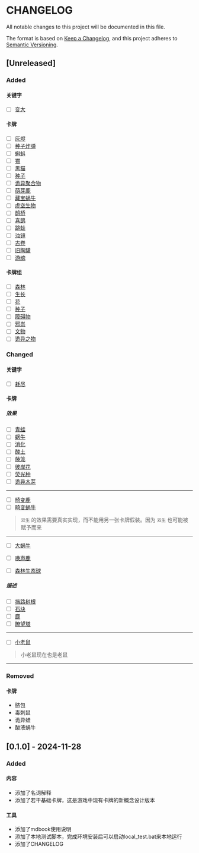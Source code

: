 # CHANGELOG

All notable changes to this project will be documented in this file.

The format is based on [Keep a Changelog](https://keepachangelog.com/en/1.1.0/),
and this project adheres to [Semantic Versioning](https://semver.org/spec/v2.0.0.html).


## [Unreleased]

### Added

#### 关键字

- [ ] [变大](名词解释.md#变大)

#### 卡牌

- [ ] [灰烬](卡牌/灰烬.md)
- [ ] [种子炸弹](卡牌/种子炸弹.md)
- [ ] [蝌蚪](卡牌/蝌蚪.md)
- [ ] [猫](卡牌/猫.md)
- [ ] [黑猫](卡牌/黑猫.md)
- [ ] [种子](卡牌/种子.md)
- [ ] [诡异聚合物](卡牌/诡异聚合物.md)
- [ ] [萌芽鹿](卡牌/萌芽鹿.md)
- [ ] [藏宝蜗牛](卡牌/藏宝蜗牛.md)
- [ ] [虚空生物](卡牌/虚空生物.md)
- [ ] [鹊桥](卡牌/雀桥.md)
- [ ] [喜鹊](卡牌/喜鹊.md)
- [ ] [跳蛙](卡牌/跳蛙.md)
- [ ] [浊镜](卡牌/浊镜.md)
- [ ] [古卷](卡牌/古卷.md)
- [ ] [旧陶罐](卡牌/旧陶罐.md)
- [ ] [游魂](卡牌/游魂.md)

#### 卡牌组

- [ ] [森林](卡牌组/森林之物.md)
- [ ] [生长](卡牌组/生长.md)
- [ ] [花](卡牌组/花.md)
- [ ] [种子](卡牌组/种子.md)
- [ ] [障碍物](卡牌组/障碍物.md)
- [ ] [邪祟](卡牌组/邪祟.md)
- [ ] [文物](卡牌组/文物.md)
- [ ] [诡异之物](卡牌组/诡异之物.md)

### Changed

#### 关键字

- [ ] [耗尽](名词解释.md#耗尽)

#### 卡牌

##### 效果

- [ ] [青蛙](卡牌/青蛙.md)
- [ ] [蜗牛](卡牌/蜗牛.md)
- [ ] [消化](卡牌/消化.md)
- [ ] [酸土](卡牌/酸土.md)
- [ ] [藤笼](卡牌/藤笼.md)
- [ ] [彼岸花](卡牌/彼岸花.md)
- [ ] [荧光种](卡牌/荧光种.md)
- [ ] [诡异木芽](卡牌/诡异木芽.md)

---
- [ ] [畸变鹿](卡牌/畸变鹿.md)
- [ ] [畸变蜗牛](卡牌/畸变蜗牛.md)
> `双生` 的效果需要真实实现，而不能用另一张卡牌假装。因为 `双生` 也可能被赋予而来
---
- [ ] [大蜗牛](卡牌/大蜗牛.md)
- [ ] [唤声鹿](卡牌/唤声鹿.md)
- [ ] [森林生态球](卡牌/森林生态球.md)


##### 描述

- [ ] [挡路树根](卡牌/挡路树根.md)
- [ ] [石块](卡牌/石块.md)
- [ ] [鹿](卡牌/鹿.md)
- [ ] [瞭望塔](卡牌/瞭望塔.md)
---
- [ ] [小老鼠](卡牌/小老鼠.md)
> 小老鼠现在也是老鼠
---

### Removed

#### 卡牌

- 脓包
- 毒刺鼠
- 诡异蛙
- 酸液蜗牛

## [0.1.0] - 2024-11-28

### Added

#### 内容

- 添加了名词解释
- 添加了若干基础卡牌，这是游戏中现有卡牌的新概念设计版本

#### 工具

- 添加了mdbook使用说明
- 添加了本地测试脚本，完成环境安装后可以启动local_test.bat来本地运行
- 添加了CHANGELOG